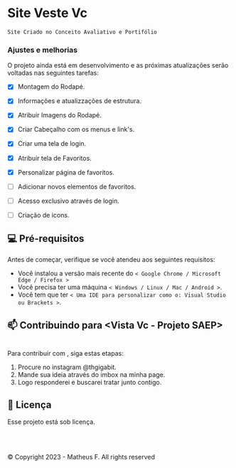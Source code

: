 # Site Veste Vc
`Site Criado no Conceito Avaliativo e Portifólio`
### Ajustes e melhorias

O projeto ainda está em desenvolvimento e as próximas atualizações serão voltadas nas seguintes tarefas:

- [x] Montagem do Rodapé.
- [x] Informações e atualizzações de estrutura.
- [x] Atribuir Imagens do Rodapé.
- [X] Criar Cabeçalho com os menus e link's.
- [x] Criar uma tela de login.
- [x] Atribuir tela de Favoritos.
- [x] Personalizar página de favoritos.
- [ ] Adicionar novos elementos de favoritos.
- [ ] Acesso exclusivo através de login.
- [ ] Criação de icons.



## 💻 Pré-requisitos

Antes de começar, verifique se você atendeu aos seguintes requisitos:
<!---Estes são apenas requisitos de exemplo. Adicionar, duplicar ou remover conforme necessário--->
* Você instalou a versão mais recente do `< Google Chrome / Microsoft Edge / Firefox >`
* Você precisa ter uma máquina `< Windows / Linux / Mac / Android >`.
* Você tem que ter `< Uma IDE para personalizar como o: Visual Studio ou Brackets >`.

## 📫 Contribuindo para <Vista Vc - Projeto SAEP>
<br>
Para contribuir com <Vista Vc - Projeto SAEP>, siga estas etapas:

1. Procure no instagram @thgigabit.
2. Mande sua ideia através do imbox na minha page.
3. Logo responderei e buscarei tratar junto contigo.

## 📝 Licença

Esse projeto está sob licença.

<br><br>

© Copyright 2023 -  Matheus F. All rights reserved
